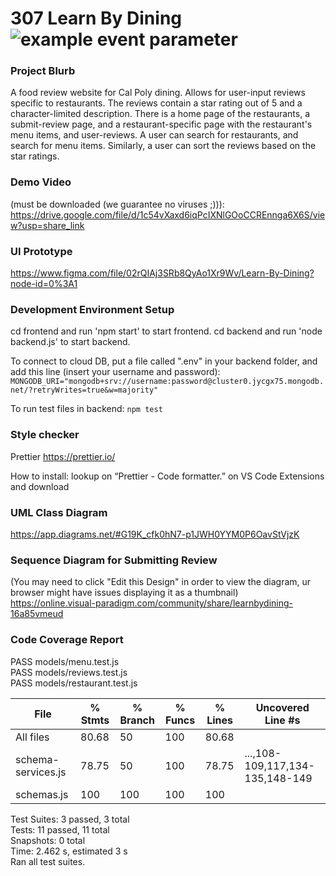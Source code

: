 # 307 Learn By Dining ![example event parameter](https://github.com/github/docs/actions/workflows/main.yml/badge.svg?event=push)

### Project Blurb 
A food review website for Cal Poly dining. Allows for user-input reviews specific to restaurants. The reviews contain a star rating out of 5 and a character-limited description. There is a home page of the restaurants, a submit-review page, and a restaurant-specific page with the restaurant's menu items, and user-reviews. A user can search for restaurants, and search for menu items. Similarly, a user can sort the reviews based on the star ratings.

### Demo Video 
(must be downloaded (we guarantee no viruses ;))): 
https://drive.google.com/file/d/1c54vXaxd6iqPcIXNlGOoCCREnnga6X6S/view?usp=share_link

### UI Prototype
https://www.figma.com/file/02rQIAj3SRb8QyAo1Xr9Wv/Learn-By-Dining?node-id=0%3A1

### Development Environment Setup
cd frontend and run 'npm start' to start frontend.
cd backend and run 'node backend.js' to start backend.

To connect to cloud DB, put a file called ".env" in your backend folder, and add this line (insert your username and password):
`MONGODB_URI="mongodb+srv://username:password@cluster0.jycgx75.mongodb.net/?retryWrites=true&w=majority"`

To run test files in backend:
`npm test`

### Style checker
Prettier https://prettier.io/

How to install: lookup on “Prettier - Code formatter.” on VS Code Extensions and download

### UML Class Diagram
https://app.diagrams.net/#G19K_cfk0hN7-p1JWH0YYM0P6OavStVjzK

### Sequence Diagram for Submitting Review 
(You may need to click "Edit this Design" in order to view the diagram, ur browser might have issues displaying it as a thumbnail)
https://online.visual-paradigm.com/community/share/learnbydining-16a85vmeud

### Code Coverage Report

PASS  models/menu.test.js <br>
PASS  models/reviews.test.js <br>
PASS  models/restaurant.test.js <br>

File                | % Stmts | % Branch | % Funcs | % Lines | Uncovered Line #s               
--------------------|---------|----------|---------|---------|---------------------------------
All files           |   80.68 |       50 |     100 |   80.68 |                                 
 schema-services.js |   78.75 |       50 |     100 |   78.75 | ...,108-109,117,134-135,148-149 
 schemas.js         |     100 |      100 |     100 |     100 |                                 

Test Suites: 3 passed, 3 total <br>
Tests:       11 passed, 11 total <br>
Snapshots:   0 total <br>
Time:        2.462 s, estimated 3 s <br>
Ran all test suites. <br>
